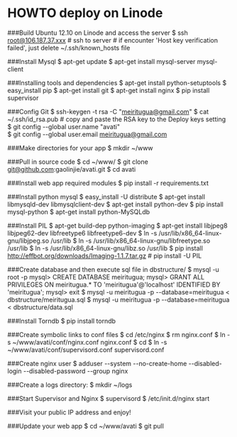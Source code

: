 HOWTO deploy on Linode
======================

###Build Ubuntu 12.10 on Linode and access the server
	$ ssh root@106.187.37.xxx
	# ssh to server
	# if encounter 'Host key verification failed', just delete ~/.ssh/known_hosts file

###Install Mysql
	$ apt-get update
	$ apt-get install mysql-server mysql-client

###Installing tools and dependencies
	$ apt-get install python-setuptools 
	$ easy_install pip 
	$ apt-get install git 
	$ apt-get install nginx 
	$ pip install supervisor 

###Config Git
	$ ssh-keygen -t rsa -C "meiritugua@gmail.com"
	$ cat ~/.ssh/id_rsa.pub
	# copy and paste the RSA key to the Deploy keys setting
	$ git config --global user.name "avati"  
	$ git config --global user.email meiritugua@gmail.com  

###Make directories for your app
	$ mkdir ~/www

###Pull in source code
	$ cd ~/www/
	$ git clone git@github.com:gaolinjie/avati.git
	$ cd avati

###Install web app required modules
	$ pip install -r requirements.txt

###Install python mysql
	$ easy_install -U distribute
	$ apt-get install libmysqld-dev libmysqlclient-dev
    $ apt-get install python-dev
	$ pip install mysql-python
	$ apt-get install python-MySQLdb

###Install PIL
	$ apt-get build-dep python-imaging 
	$ apt-get install libjpeg8 libjpeg62-dev libfreetype6 libfreetype6-dev
	$ ln -s /usr/lib/x86_64-linux-gnu/libjpeg.so /usr/lib
	$ ln -s /usr/lib/x86_64-linux-gnu/libfreetype.so /usr/lib
	$ ln -s /usr/lib/x86_64-linux-gnu/libz.so /usr/lib
	$ pip install http://effbot.org/downloads/Imaging-1.1.7.tar.gz
	# pip install -U PIL	

###Create database and then execute sql file in dbstructure/
	$ mysql -u root -p
	mysql> CREATE DATABASE meiritugua;
	mysql> GRANT ALL PRIVILEGES ON meiritugua.* TO 'meiritugua'@'localhost' IDENTIFIED BY 'meiritugua';
	mysql> exit
	$ mysql -u meiritugua -p --database=meiritugua < dbstructure/meiritugua.sql
	$ mysql -u meiritugua -p --database=meiritugua < dbstructure/data.sql

###Install Torndb
    $ pip install torndb

###Create symbolic links to conf files
	$ cd /etc/nginx 
	$ rm nginx.conf
	$ ln -s ~/www/avati/conf/nginx.conf nginx.conf 
	$ cd
	$ ln -s ~/www/avati/conf/supervisord.conf supervisord.conf  

###Create nginx user
	$ adduser --system --no-create-home --disabled-login --disabled-password --group nginx 

###Create a logs directory:
	$ mkdir ~/logs 

###Start Supervisor and Nginx
	$ supervisord
	$ /etc/init.d/nginx start

###Visit your public IP address and enjoy!

###Update your web app
	$ cd ~/www/avati
	$ git pull

